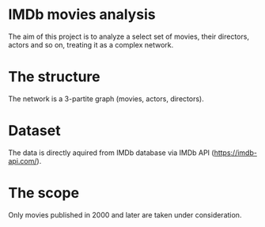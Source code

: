 # IMDb movies analysis
The aim of this project is to analyze a select set of movies, their directors, actors and so on, treating it as a complex network.

# The structure
The network is a 3-partite graph (movies, actors, directors).

# Dataset
The data is directly aquired from IMDb database via IMDb API (https://imdb-api.com/).

# The scope
Only movies published in 2000 and later are taken under consideration.
